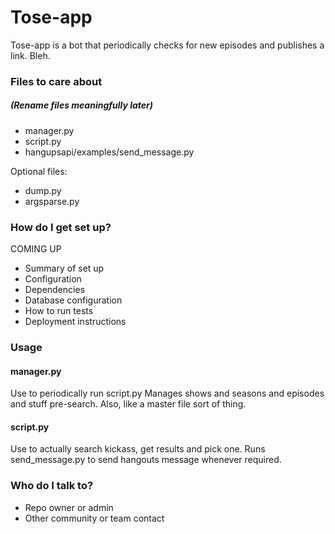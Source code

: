 # Tose-app #

Tose-app is a bot that periodically checks for new episodes and publishes a link. Bleh.

### Files to care about ###
##### (Rename files meaningfully later) #####

* manager.py
* script.py
* hangupsapi/examples/send_message.py

Optional files:

* dump.py
* argsparse.py

### How do I get set up? ###

COMING UP

* Summary of set up
* Configuration
* Dependencies
* Database configuration
* How to run tests
* Deployment instructions

### Usage ###

#### manager.py ####
Use to periodically run script.py
Manages shows and seasons and episodes and stuff pre-search.
Also, like a master file sort of thing.

#### script.py ####
Use to actually search kickass, get results and pick one.
Runs send_message.py to send hangouts message whenever required.


### Who do I talk to? ###

* Repo owner or admin
* Other community or team contact